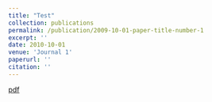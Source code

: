 ```yaml
---
title: "Test"
collection: publications
permalink: /publication/2009-10-01-paper-title-number-1
excerpt: ''
date: 2010-10-01
venue: 'Journal 1'
paperurl: ''
citation: ''
---
```

[pdf](http://academicpages.github.io/files/paper1.pdf)
